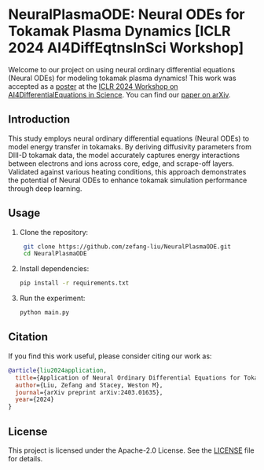 # NeuralPlasmaODE: Neural ODEs for Tokamak Plasma Dynamics [ICLR 2024 AI4DiffEqtnsInSci Workshop]

Welcome to our project on using neural ordinary differential equations (Neural ODEs) for modeling tokamak plasma dynamics! This work was accepted as a [poster](poster/plasma_poster.pdf) at the [ICLR 2024 Workshop on AI4DifferentialEquations in Science](https://ai4diffeqtnsinsci.github.io/). You can find our [paper on arXiv](https://arxiv.org/abs/2403.01635).

## Introduction

This study employs neural ordinary differential equations (Neural ODEs) to model energy transfer in tokamaks. By deriving diffusivity parameters from DIII-D tokamak data, the model accurately captures energy interactions between electrons and ions across core, edge, and scrape-off layers. Validated against various heating conditions, this approach demonstrates the potential of Neural ODEs to enhance tokamak simulation performance through deep learning.

## Usage

1. Clone the repository:
   ```bash
    git clone https://github.com/zefang-liu/NeuralPlasmaODE.git
    cd NeuralPlasmaODE
   ```
2. Install dependencies:
   ```bash
   pip install -r requirements.txt
   ```

3. Run the experiment:
   ```bash
   python main.py
   ```

## Citation

If you find this work useful, please consider citing our work as:

```bibtex
@article{liu2024application,
  title={Application of Neural Ordinary Differential Equations for Tokamak Plasma Dynamics Analysis},
  author={Liu, Zefang and Stacey, Weston M},
  journal={arXiv preprint arXiv:2403.01635},
  year={2024}
}
```

## License

This project is licensed under the Apache-2.0 License. See the [LICENSE](LICENSE) file for details.
